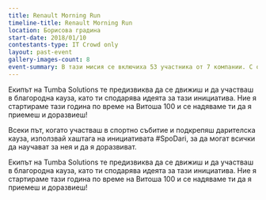 ```yaml
---
title: Renault Morning Run
timeline-title: Renault Morning Run
location: Борисова градина
start-date: 2018/01/10
contestants-type: IT Crowd only
layout: past-event
gallery-images-count: 8
event-summary: В тази мисия се включиха 53 участника от 7 компании. С общи усилия събрахме 2400 лв., които ще бъдат дарени на сдружение "Деца с онкохематологични заболявания". Благодарим ви за участието
---
```


Екипът на Tumba Solutions те предизвиква да се движиш и да участваш в благородна кауза, като ти сподарява идеята за тази инициатива. Ние я стартираме тази година по време на Витоша 100 и се надяваме ти да я приемеш и доразвиеш! 

Всеки път, когато участваш в спортно събитие и подкрепяш дарителска кауза, използвай хаштага на инициативата #SpoDari, за да могат всички да научават за нея и да я доразвиват. 

Екипът на Tumba Solutions те предизвиква да се движиш и да участваш в благородна кауза, като ти сподарява идеята за тази инициатива. Ние я стартираме тази година по време на Витоша 100 и се надяваме ти да я приемеш и доразвиеш!

